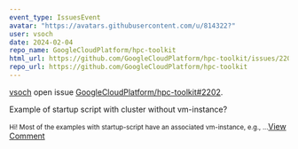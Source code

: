 ```yaml
---
event_type: IssuesEvent
avatar: "https://avatars.githubusercontent.com/u/814322?"
user: vsoch
date: 2024-02-04
repo_name: GoogleCloudPlatform/hpc-toolkit
html_url: https://github.com/GoogleCloudPlatform/hpc-toolkit/issues/2202
repo_url: https://github.com/GoogleCloudPlatform/hpc-toolkit
---
```


<a href='https://github.com/vsoch' target='_blank'>vsoch</a> open issue <a href='https://github.com/GoogleCloudPlatform/hpc-toolkit/issues/2202' target='_blank'>GoogleCloudPlatform/hpc-toolkit#2202</a>.

<p>Example of startup script with cluster without vm-instance?</p><small>Hi! Most of the examples with startup-script have an associated vm-instance, e.g.,...</small><a href='https://github.com/GoogleCloudPlatform/hpc-toolkit/issues/2202' target='_blank'>View Comment</a>